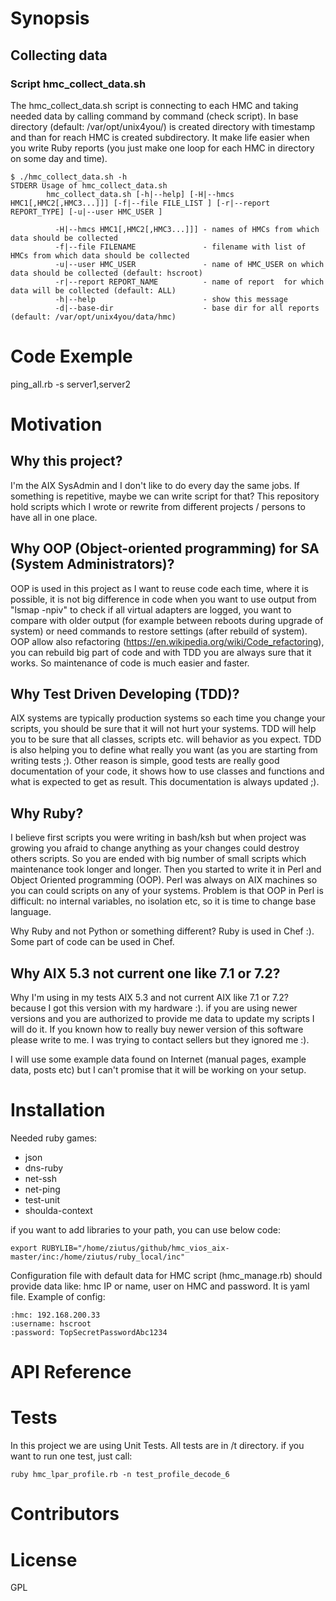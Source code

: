 # Synopsis
## Collecting data 
### Script hmc_collect_data.sh
The hmc_collect_data.sh script is connecting to each HMC and taking needed data by calling command by command (check script).
In base directory (default: /var/opt/unix4you/) is created directory with timestamp and than for reach HMC
is created subdirectory. It make life easier when you write Ruby reports (you just make one loop 
for each HMC in directory on some day and time).
```
$ ./hmc_collect_data.sh -h
STDERR Usage of hmc_collect_data.sh
        hmc_collect_data.sh [-h|--help] [-H|--hmcs HMC1[,HMC2[,HMC3...]]] [-f|--file FILE_LIST ] [-r|--report REPORT_TYPE] [-u|--user HMC_USER ]

          -H|--hmcs HMC1[,HMC2[,HMC3...]]] - names of HMCs from which data should be collected
          -f|--file FILENAME               - filename with list of HMCs from which data should be collected
          -u|--user HMC_USER               - name of HMC_USER on which data should be collected (default: hscroot)
          -r|--report REPORT_NAME          - name of report  for which data will be collected (default: ALL)
          -h|--help                        - show this message
          -d|--base-dir                    - base dir for all reports (default: /var/opt/unix4you/data/hmc)
```


# Code Exemple
ping_all.rb -s server1,server2

# Motivation
## Why this project?
I'm the AIX SysAdmin and I don't like to do every day the same jobs. If something is repetitive, maybe we can write script for that?
This repository hold scripts which I wrote or rewrite from different projects / persons to have all in one place.

## Why OOP (Object-oriented programming) for SA (System Administrators)?
OOP is used in this project as I want to reuse code each time, where it is possible, 
it is not big difference in code when you want to use
output from "lsmap -npiv" to check if all virtual adapters are logged, you want to compare with older output (for example between reboots during
upgrade of system) or need commands to restore settings (after rebuild of system).
OOP allow also refactoring (https://en.wikipedia.org/wiki/Code_refactoring), you can rebuild big part of code and 
with TDD you are always sure that it works. So maintenance of code is much easier and faster.

## Why  Test Driven Developing (TDD)?
AIX systems are typically production systems so each time you change your scripts, you should be sure that it will not hurt your systems.
TDD will help you to be sure that all classes, scripts etc. will behavior as you expect. TDD is also helping you to define what really you 
want (as you are starting from writing tests ;). Other reason is simple, good tests are really good documentation of your code, it shows how
to use classes and functions and what is expected to get as result. This documentation is always updated ;).

## Why Ruby?
I believe first scripts you were writing in bash/ksh but when project was growing you afraid to change anything as your changes could destroy 
others scripts. So you are ended with big number of small scripts which maintenance took longer and longer. Then you started to write it in Perl 
and Object Oriented programming (OOP). Perl was always on AIX machines so you can could scripts on any of your systems. Problem is that OOP in Perl 
is difficult: no internal variables, no isolation etc, so it is time to change base language. 

Why Ruby and not Python or something different? Ruby is used in Chef :). Some part of code can be used in Chef.


## Why AIX 5.3 not current one like 7.1 or 7.2?
Why I'm using in my tests AIX 5.3 and not current AIX like 7.1 or 7.2? because I got this version with my hardware :). 
if you are using newer versions and you are authorized to provide me data to update my scripts I will do it. 
If you known how to really buy newer version of this software please write to me. I was trying to contact sellers but they ignored me :).

I will use some example data found on Internet (manual pages, example data, posts etc) but I can't promise that it will be working on your setup.

# Installation
Needed ruby games:
* json
* dns-ruby
* net-ssh
* net-ping
* test-unit
* shoulda-context

if you want to add libraries to your path, you can use below code:

```
export RUBYLIB="/home/ziutus/github/hmc_vios_aix-master/inc:/home/ziutus/ruby_local/inc"
```

Configuration file with default data for HMC script (hmc_manage.rb) should provide data like: hmc IP or name, user on HMC and password. It is yaml file. 
Example of config:

```
:hmc: 192.168.200.33
:username: hscroot
:password: TopSecretPasswordAbc1234
```

# API Reference

# Tests
In this project we are using Unit Tests. All tests are in /t directory. if you want to run one test, just call:
```
ruby hmc_lpar_profile.rb -n test_profile_decode_6
```

# Contributors

# License
GPL